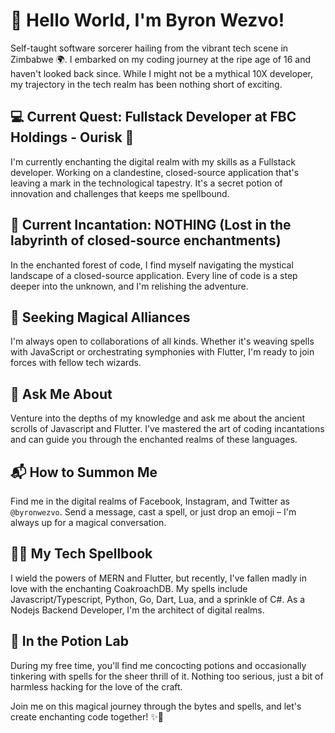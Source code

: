 # 👋 Hello World, I'm Byron Wezvo!

Self-taught software sorcerer hailing from the vibrant tech scene in Zimbabwe 🌍. I embarked on my coding journey at the ripe age of 16 and haven't looked back since. While I might not be a mythical 10X developer, my trajectory in the tech realm has been nothing short of exciting.

## 💻 Current Quest: Fullstack Developer at FBC Holdings - Ourisk 🚀

I'm currently enchanting the digital realm with my skills as a Fullstack developer. Working on a clandestine, closed-source application that's leaving a mark in the technological tapestry. It's a secret potion of innovation and challenges that keeps me spellbound.

## 🌱 Current Incantation: **NOTHING** (Lost in the labyrinth of closed-source enchantments)

In the enchanted forest of code, I find myself navigating the mystical landscape of a closed-source application. Every line of code is a step deeper into the unknown, and I'm relishing the adventure.

## 🤝 Seeking Magical Alliances

I'm always open to collaborations of all kinds. Whether it's weaving spells with JavaScript or orchestrating symphonies with Flutter, I'm ready to join forces with fellow tech wizards.

## 💬 Ask Me About

Venture into the depths of my knowledge and ask me about the ancient scrolls of Javascript and Flutter. I've mastered the art of coding incantations and can guide you through the enchanted realms of these languages.

## 📬 How to Summon Me

Find me in the digital realms of Facebook, Instagram, and Twitter as `@byronwezvo`. Send a message, cast a spell, or just drop an emoji – I'm always up for a magical conversation.

## 👨‍💻 My Tech Spellbook

I wield the powers of MERN and Flutter, but recently, I've fallen madly in love with the enchanting CoakroachDB. My spells include Javascript/Typescript, Python, Go, Dart, Lua, and a sprinkle of C#. As a Nodejs Backend Developer, I'm the architect of digital realms.

## 🤔 In the Potion Lab

During my free time, you'll find me concocting potions and occasionally tinkering with spells for the sheer thrill of it. Nothing too serious, just a bit of harmless hacking for the love of the craft.

Join me on this magical journey through the bytes and spells, and let's create enchanting code together! ✨🔮
